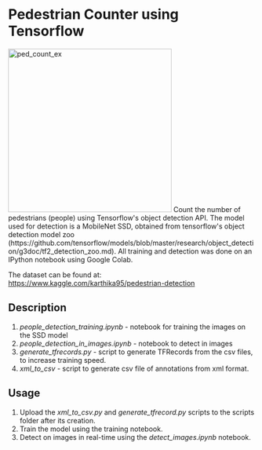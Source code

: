 # Pedestrian Counter using Tensorflow
<img width="333" alt="ped_count_ex" src="https://user-images.githubusercontent.com/70139937/128668500-fdb86a56-c655-44f9-80b1-25e93c63a217.png">
Count the number of pedestrians (people) using Tensorflow's object detection API. The model used for detection is a MobileNet SSD, obtained from tensorflow's object detection model zoo (https://github.com/tensorflow/models/blob/master/research/object_detection/g3doc/tf2_detection_zoo.md).
All training and detection was done on an IPython notebook using Google Colab.

The dataset can be found at: https://www.kaggle.com/karthika95/pedestrian-detection

## Description
1. *people_detection_training.ipynb* - notebook for training the images on the SSD model
2. *people_detection_in_images.ipynb* - notebook to detect in images
3. *generate_tfrecords.py* - script to generate TFRecords from the csv files, to increase training speed.
4. *xml_to_csv* - script to generate csv file of annotations from xml format.

## Usage
1. Upload the *xml_to_csv.py* and *generate_tfrecord.py* scripts to the scripts folder after its creation.
2. Train the model using the training notebook.
3. Detect on images in real-time using the *detect_images.ipynb* notebook.

